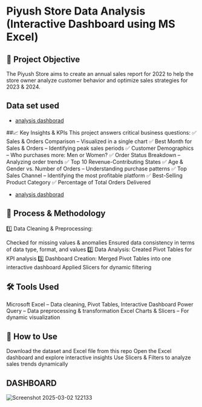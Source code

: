 # Piyush Store Data Analysis (Interactive Dashboard using MS Excel)
## 🎯 Project Objective
The Piyush Store aims to create an annual sales report for 2022 to help the store owner analyze customer behavior and optimize sales strategies for 2023 & 2024.

## Data set used
- <a href = "https://github.com/Piyush-8957/Data-analysis-dashboard/blob/main/Piyush_data_analysis.xlsx"> analysis dashborad</a>

##📈 Key Insights & KPIs
This project answers critical business questions:
✅ Sales & Orders Comparison – Visualized in a single chart
✅ Best Month for Sales & Orders – Identifying peak sales periods
✅ Customer Demographics – Who purchases more: Men or Women?
✅ Order Status Breakdown – Analyzing order trends
✅ Top 10 Revenue-Contributing States
✅ Age & Gender vs. Number of Orders – Understanding purchase patterns
✅ Top Sales Channel – Identifying the most profitable platform
✅ Best-Selling Product Category
✅ Percentage of Total Orders Delivered
- <a href = "[https://github.com/Piyush-8957/Data-analysis-dashboard/blob/main/Piyush_data_analysis.xlsx](https://github.com/Piyush-8957/Data-analysis-dashboard/blob/main/Screenshot%202025-03-02%20122133.png)"> analysis dashborad</a>

## 🔄 Process & Methodology
1️⃣ Data Cleaning & Preprocessing:

Checked for missing values & anomalies
Ensured data consistency in terms of data type, format, and values
2️⃣ Data Analysis:
Created Pivot Tables for KPI analysis
3️⃣ Dashboard Creation:
Merged Pivot Tables into one interactive dashboard
Applied Slicers for dynamic filtering

## 🛠️ Tools Used
Microsoft Excel – Data cleaning, Pivot Tables, Interactive Dashboard
Power Query – Data preprocessing & transformation
Excel Charts & Slicers – For dynamic visualization

## 🚀 How to Use
Download the dataset and Excel file from this repo
Open the Excel dashboard and explore interactive insights
Use Slicers & Filters to analyze sales trends dynamically

## DASHBOARD
![Screenshot 2025-03-02 122133](https://github.com/user-attachments/assets/c13b2986-2001-4fd1-b288-a68b4c7be6b4)




